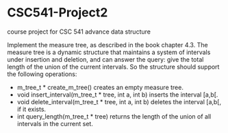 # CSC541-Project2
course project for CSC 541 advance data structure

Implement the measure tree, as described in the book chapter 4.3.
The measure tree is a dynamic structure that maintains a system of intervals under insertion and
deletion, and can answer the query: give the total length of the union of the current intervals.
So the structure should support the following operations:
- m_tree_t * create_m_tree() creates an empty measure tree.
- void insert_interval(m_tree_t * tree, int a, int b) inserts the interval [a,b[.
- void delete_interval(m_tree_t * tree, int a, int b) deletes the interval [a,b[, if it exists.
- int query_length(m_tree_t * tree) returns the length of the union of all intervals in the
current set.
